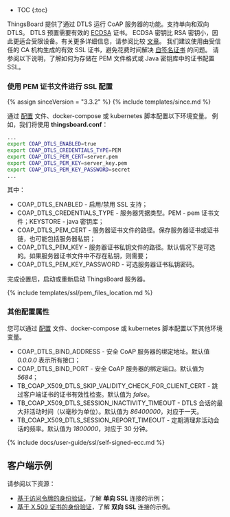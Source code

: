* TOC
{:toc}

ThingsBoard 提供了通过 DTLS 运行 CoAP 服务器的功能。支持单向和双向 DTLS。
DTLS 预置需要有效的 [ECDSA](https://en.wikipedia.org/wiki/Elliptic_Curve_Digital_Signature_Algorithm) 证书。
ECDSA 密钥比 RSA 密钥小，因此更适合受限设备。有关更多详细信息，请参阅比较 [文章](https://sectigostore.com/blog/ecdsa-vs-rsa-everything-you-need-to-know/)。
我们建议使用由受信任的 CA 机构生成的有效 SSL 证书，避免花费时间解决 [自签名证书](#self-signed-certificates-generation) 的问题。
请参阅以下说明，了解如何为存储在 PEM 文件格式或 Java 密钥库中的证书配置 SSL。


### 使用 PEM 证书文件进行 SSL 配置

{% assign sinceVersion = "3.3.2" %}
{% include templates/since.md %}

通过 [配置](/docs/user-guide/install/{{docsPrefix}}config/) 文件、docker-compose 或 kubernetes 脚本配置以下环境变量。
例如，我们将使用 **thingsboard.conf**：

```bash
...
export COAP_DTLS_ENABLED=true
export COAP_DTLS_CREDENTIALS_TYPE=PEM
export COAP_DTLS_PEM_CERT=server.pem
export COAP_DTLS_PEM_KEY=server_key.pem
export COAP_DTLS_PEM_KEY_PASSWORD=secret
...
```

其中：

* COAP_DTLS_ENABLED - 启用/禁用 SSL 支持；
* COAP_DTLS_CREDENTIALS_TYPE - 服务器凭据类型。PEM - pem 证书文件；KEYSTORE - java 密钥库；
* COAP_DTLS_PEM_CERT - 服务器证书文件的路径。保存服务器证书或证书链，也可能包括服务器私钥；
* COAP_DTLS_PEM_KEY - 服务器证书私钥文件的路径。默认情况下是可选的。如果服务器证书文件中不存在私钥，则需要；
* COAP_DTLS_PEM_KEY_PASSWORD - 可选服务器证书私钥密码。

完成设置后，启动或重新启动 ThingsBoard 服务器。

{% include templates/ssl/pem_files_location.md %}


### 其他配置属性

您可以通过 [配置](/docs/user-guide/install/{{docsPrefix}}config/) 文件、docker-compose 或 kubernetes 脚本配置以下其他环境变量。

* COAP_DTLS_BIND_ADDRESS - 安全 CoAP 服务器的绑定地址。默认值 *0.0.0.0* 表示所有接口；
* COAP_DTLS_BIND_PORT - 安全 CoAP 服务器的绑定端口。默认值为 *5684*；
* TB_COAP_X509_DTLS_SKIP_VALIDITY_CHECK_FOR_CLIENT_CERT - 跳过客户端证书的证书有效性检查。默认值为 *false*。
* TB_COAP_X509_DTLS_SESSION_INACTIVITY_TIMEOUT - DTLS 会话的最大非活动时间（以毫秒为单位）。默认值为 *86400000*，对应于一天。
* TB_COAP_X509_DTLS_SESSION_REPORT_TIMEOUT - 定期清理非活动会话的频率。默认值为 *1800000*，对应于 30 分钟。

{% include docs/user-guide/ssl/self-signed-ecc.md %}

## 客户端示例

请参阅以下资源：

- [基于访问令牌的身份验证](/docs/{{docsPrefix}}user-guide/ssl/coap-access-token/)，了解 **单向 SSL** 连接的示例；
- [基于 X.509 证书的身份验证](/docs/{{docsPrefix}}user-guide/ssl/coap-x509-certificates/)，了解 **双向 SSL** 连接的示例。